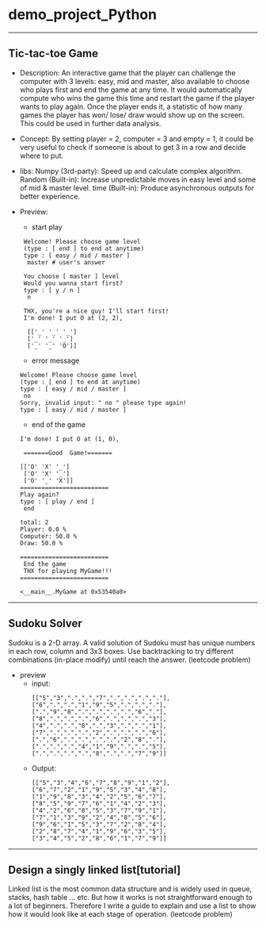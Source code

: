 # demo_project_Python

---

  ## Tic-tac-toe Game
  * Description:
    An interactive game that the player can challenge the computer with 3 levels: easy, mid and master,
    also available to choose who plays first and end the game at any time.
    It would automatically compute who wins the game this time and restart the game if the player wants to play again.
    Once the player ends it, a statistic of how many games the player has won/ lose/ draw would show up on the screen. 
    This could be used in further data analysis.
  * Concept:
    By setting player = 2, computer = 3 and empty = 1, it could be very useful to check if someone is about to get 3 in a row
    and decide where to put.
  * libs:
    Numpy (3rd-party):  Speed up and calculate complex algorithm.
    Random (Built-in):  Increase unpredictable moves in easy level and some of mid & master level.
    time (Built-in): Produce asynchronous outputs for better experience.
  * Preview:
      * start play
     ```
      Welcome! Please choose game level
      (type : [ end ] to end at anytime)
      type : [ easy / mid / master ]
       master # user's answer

      You choose [ master ] level
      Would you wanna start first?
      type : [ y / n ]
       n

      THX, you're a nice guy! I'll start first!
      I'm done! I put O at (2, 2),

       [['_' '_' '_']
       ['_' '_' '_']
       ['_' '_' 'O']]
    ```
    
    * error message
    ```
    Welcome! Please choose game level
    (type : [ end ] to end at anytime)
    type : [ easy / mid / master ]
     no
    Sorry, invalid input: " no " please type again!
    type : [ easy / mid / master ]
    ```
    
    * end of the game
    ```
    I'm done! I put O at (1, 0),

     =======Good  Game!=======

    [['O' 'X' '_']
     ['O' 'X' '_']
     ['O' '_' 'X']]
    =========================
    Play again?
    type : [ play / end ]
     end

    total: 2
    Player: 0.0 %
    Computer: 50.0 %
    Draw: 50.0 %

    =========================
     End the game
     THX for playing MyGame!!!
    =========================

    <__main__.MyGame at 0x53540a0>
    ```
---

## Sudoku Solver
Sudoku is a 2-D array. A valid solution of Sudoku must has unique numbers in each row, column and 3x3 boxes.
Use backtracking to try different combinations (in-place modify) until reach the answer. (leetcode problem)
* preview
  * input:
    ```
    [["5","3",".",".","7",".",".",".","."],
    ["6",".",".","1","9","5",".",".","."],
    [".","9","8",".",".",".",".","6","."],
    ["8",".",".",".","6",".",".",".","3"],
    ["4",".",".","8",".","3",".",".","1"],
    ["7",".",".",".","2",".",".",".","6"],
    [".","6",".",".",".",".","2","8","."],
    [".",".",".","4","1","9",".",".","5"],
    [".",".",".",".","8",".",".","7","9"]]
    ```
  * Output:
    ```
    [["5","3","4","6","7","8","9","1","2"],
    ["6","7","2","1","9","5","3","4","8"],
    ["1","9","8","3","4","2","5","6","7"],
    ["8","5","9","7","6","1","4","2","3"],
    ["4","2","6","8","5","3","7","9","1"],
    ["7","1","3","9","2","4","8","5","6"],
    ["9","6","1","5","3","7","2","8","4"],
    ["2","8","7","4","1","9","6","3","5"],
    ["3","4","5","2","8","6","1","7","9"]]
    ```
---

## Design a singly linked list[tutorial]
Linked list is the most common data structure and is widely used in queue, stacks, hash table ... etc.
But how it works is not straightforward enough to a lot of beginners.
Therefore I write a guide to explain and use a list to show how it would look like at each stage of operation.
(leetcode problem)
